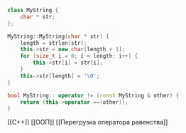 ```c++
class MyString {
	char * str;
};

MyString::MyString(char * str) {
	length = strlen(str);
	this->str = new char[length + 1];
	for (size_t i = 0; i < length; i++) {
		this->str[i] = str[i];
	}
	this->str[length] = '\0';
}

bool MyString:: operator != (const MyString & other) {
	return (this->operator ==(other));
}
```
[[C++]] [[ООП]] [[Перегрузка оператора равенства]]